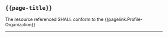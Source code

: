 ## <code>{{page-title}}</code>

The resource referenced SHALL conform to the {{pagelink:Profile-Organization}}

---



